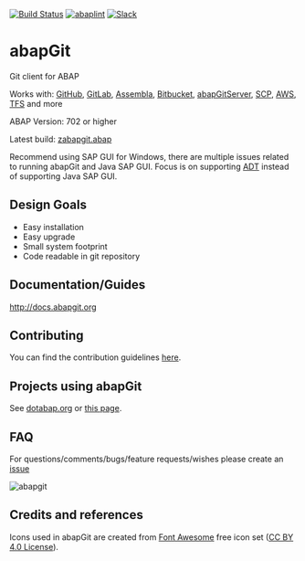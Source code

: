 [![Build Status](https://travis-ci.org/larshp/abapGit.svg?branch=master)](https://travis-ci.org/larshp/abapGit)
[![abaplint](https://app.abaplint.org/badges/larshp/abapGit)](https://app.abaplint.org/project/larshp/abapGit)
[![Slack](https://abapgit-slackinviter.herokuapp.com/badge.svg)](https://abapgit-slackinviter.herokuapp.com/)

# abapGit

Git client for ABAP

Works with: [GitHub](https://github.com/),
[GitLab](https://gitlab.com/),
[Assembla](https://www.assembla.com/git/),
[Bitbucket](https://bitbucket.org/),
[abapGitServer](https://github.com/larshp/abapGitServer),
[SCP](http://go.sap.com/denmark/developer/tutorials/hcp-webide-commit-git.html),
[AWS](https://aws.amazon.com/codecommit/),
[TFS](https://www.visualstudio.com/team-services/git/) and more

ABAP Version: 702 or higher

Latest build: [zabapgit.abap](https://raw.githubusercontent.com/abapGit/build/master/zabapgit.abap)

Recommend using SAP GUI for Windows, there are multiple issues related to running abapGit and Java SAP GUI. Focus is on supporting [ADT](https://github.com/abapGit/ADT_Frontend) instead of supporting Java SAP GUI.

## Design Goals
- Easy installation
- Easy upgrade
- Small system footprint
- Code readable in git repository

## Documentation/Guides
http://docs.abapgit.org

## Contributing

You can find the contribution guidelines [here](CONTRIBUTING.md).

## Projects using abapGit

See [dotabap.org](http://dotabap.org) or [this page](https://docs.abapgit.org/other-where-used.html).

## FAQ
For questions/comments/bugs/feature requests/wishes please create an [issue](https://github.com/larshp/abapGit/issues)

![abapgit](http://docs.abapgit.org/img/abapgit_1_73_0.png)

## Credits and references

Icons used in abapGit are created from [Font Awesome](https://fontawesome.com/) free icon set ([CC BY 4.0 License](https://fontawesome.com/license/free)).
